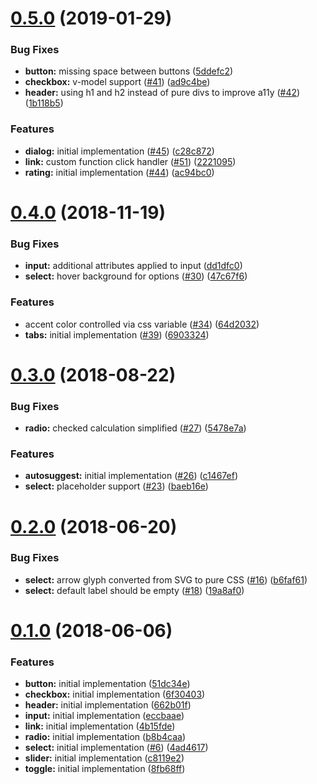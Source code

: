 <a name="0.5.0"></a>
# [0.5.0](https://github.com/arturmiz/vuent/compare/v0.4.0...v0.5.0) (2019-01-29)


### Bug Fixes

* **button:** missing space between buttons ([5ddefc2](https://github.com/arturmiz/vuent/commit/5ddefc2))
* **checkbox:** v-model support ([#41](https://github.com/arturmiz/vuent/issues/41)) ([ad9c4be](https://github.com/arturmiz/vuent/commit/ad9c4be))
* **header:** using h1 and h2 instead of pure divs to improve a11y ([#42](https://github.com/arturmiz/vuent/issues/42)) ([1b118b5](https://github.com/arturmiz/vuent/commit/1b118b5))


### Features

* **dialog:** initial implementation ([#45](https://github.com/arturmiz/vuent/issues/45)) ([c28c872](https://github.com/arturmiz/vuent/commit/c28c872))
* **link:** custom function click handler ([#51](https://github.com/arturmiz/vuent/issues/51)) ([2221095](https://github.com/arturmiz/vuent/commit/2221095))
* **rating:** initial implementation ([#44](https://github.com/arturmiz/vuent/issues/44)) ([ac94bc0](https://github.com/arturmiz/vuent/commit/ac94bc0))



<a name="0.4.0"></a>
# [0.4.0](https://github.com/arturmiz/vuent/compare/v0.3.0...v0.4.0) (2018-11-19)


### Bug Fixes

* **input:** additional attributes applied to input ([dd1dfc0](https://github.com/arturmiz/vuent/commit/dd1dfc0))
* **select:** hover background for options ([#30](https://github.com/arturmiz/vuent/issues/30)) ([47c67f6](https://github.com/arturmiz/vuent/commit/47c67f6))


### Features

* accent color controlled via css variable ([#34](https://github.com/arturmiz/vuent/issues/34)) ([64d2032](https://github.com/arturmiz/vuent/commit/64d2032))
* **tabs:** initial implementation ([#39](https://github.com/arturmiz/vuent/issues/39)) ([6903324](https://github.com/arturmiz/vuent/commit/6903324))



<a name="0.3.0"></a>
# [0.3.0](https://github.com/arturmiz/vuent/compare/v0.2.0...v0.3.0) (2018-08-22)


### Bug Fixes

* **radio:** checked calculation simplified ([#27](https://github.com/arturmiz/vuent/issues/27)) ([5478e7a](https://github.com/arturmiz/vuent/commit/5478e7a))


### Features

* **autosuggest:** initial implementation ([#26](https://github.com/arturmiz/vuent/issues/26)) ([c1467ef](https://github.com/arturmiz/vuent/commit/c1467ef))
* **select:** placeholder support ([#23](https://github.com/arturmiz/vuent/issues/23)) ([baeb16e](https://github.com/arturmiz/vuent/commit/baeb16e))



<a name="0.2.0"></a>
# [0.2.0](https://github.com/arturmiz/vuent/compare/v0.1.0...v0.2.0) (2018-06-20)


### Bug Fixes

* **select:** arrow glyph converted from SVG to pure CSS  ([#16](https://github.com/arturmiz/vuent/issues/16)) ([b6faf61](https://github.com/arturmiz/vuent/commit/b6faf61))
* **select:** default label should be empty ([#18](https://github.com/arturmiz/vuent/issues/18)) ([19a8af0](https://github.com/arturmiz/vuent/commit/19a8af0))



<a name="0.1.0"></a>
# [0.1.0](https://github.com/arturmiz/vuent/compare/51dc34e...v0.1.0) (2018-06-06)


### Features

* **button:** initial implementation ([51dc34e](https://github.com/arturmiz/vuent/commit/51dc34e))
* **checkbox:** initial implementation ([6f30403](https://github.com/arturmiz/vuent/commit/6f30403))
* **header:** initial implementation ([662b01f](https://github.com/arturmiz/vuent/commit/662b01f))
* **input:** initial implementation ([eccbaae](https://github.com/arturmiz/vuent/commit/eccbaae))
* **link:** initial implementation ([4b15fde](https://github.com/arturmiz/vuent/commit/4b15fde))
* **radio:** initial implementation ([b8b4caa](https://github.com/arturmiz/vuent/commit/b8b4caa))
* **select:** initial implementation ([#6](https://github.com/arturmiz/vuent/issues/6)) ([4ad4617](https://github.com/arturmiz/vuent/commit/4ad4617))
* **slider:** initial implementation ([c8119e2](https://github.com/arturmiz/vuent/commit/c8119e2))
* **toggle:** initial implementation ([8fb68ff](https://github.com/arturmiz/vuent/commit/8fb68ff))
